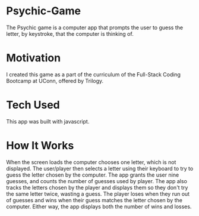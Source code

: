# Psychic-Game
The Psychic game is a computer app that prompts the user to guess the letter, by keystroke, that the computer is thinking of.


# Motivation
I created this game as a part of the curriculum of the Full-Stack Coding Bootcamp at UConn, offered by Trilogy. 

# Tech Used
This app was built with javascript. 

# How It Works
When the screen loads the computer chooses one letter, which is not displayed. The user/player then selects a letter using their keyboard to try to guess the letter chosen by the computer. The app grants the user nine guesses, and counts the number of guesses used by player. The app also tracks the letters chosen by the player and displays them so they don't try the same letter twice, wasting a guess. The player loses when they run out of guesses and wins when their guess matches the letter chosen by the computer. Either way, the app displays both the number of wins and losses.
